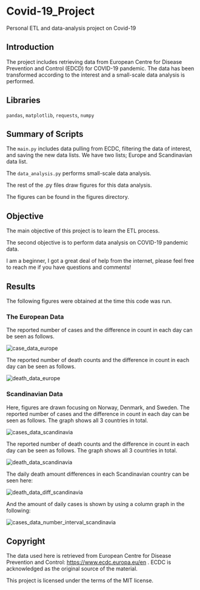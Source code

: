 # Covid-19_Project
Personal ETL and data-analysis project on Covid-19

## Introduction
The project includes retrieving data from European Centre for Disease Prevention and Control (EDCD)
for COVID-19 pandemic. The data has been transformed according to the interest and a small-scale
data analysis is performed.

## Libraries
`pandas`, `matplotlib`, `requests`, `numpy`

## Summary of Scripts
The `main.py` includes data pulling from ECDC, filtering the data of interest, and saving the 
new data lists. We have two lists; Europe and Scandinavian data list.

The `data_analysis.py` performs small-scale data analysis.

The rest of the .py files draw figures for this data analysis.

The figures can be found in the figures directory.


## Objective
The main objective of this project is to learn the ETL process.

The second objective is to perform data analysis on COVID-19 pandemic data.

I am a beginner, I got a great deal of help from the internet, please feel free to reach me if
you have questions and comments!

## Results

The following figures were obtained at the time this code was run. 

### The European Data

The reported number of cases and the difference in count in each day can be seen as follows.

![case_data_europe](https://user-images.githubusercontent.com/107481786/174147214-01a81c42-d903-40ec-8ca2-8461f2eb8c46.png)

The reported number of death counts and the difference in count in each day can be seen as follows.

![death_data_europe](https://user-images.githubusercontent.com/107481786/174147323-b24cf346-3227-4c6b-87ee-bfb470917829.png)

### Scandinavian Data

Here, figures are drawn focusing on Norway, Denmark, and Sweden.
The reported number of cases and the difference in count in each day can be seen as follows. The graph
shows all 3 countries in total.

![cases_data_scandinavia](https://user-images.githubusercontent.com/107481786/174147610-b9f0fdbb-9b19-4c0b-809e-32ba69d012c7.png)

The reported number of death counts and the difference in count in each day can be seen as follows. The graph
shows all 3 countries in total.

![death_data_scandinavia](https://user-images.githubusercontent.com/107481786/174147761-23dfe9c2-9e26-4c4c-8dfb-123a0e2eb26a.png)

The daily death amount differences in each Scandinavian country can be seen here:

![death_data_diff_scandinavia](https://user-images.githubusercontent.com/107481786/174147881-6f1b2bb3-d204-48f4-b3a6-03ccd7540af1.png)

And the amount of daily cases is shown by using a column graph in the following:

![cases_data_number_interval_scandinavia](https://user-images.githubusercontent.com/107481786/174147900-0cec1792-7835-43db-8e7e-0dc6bd492d6c.png)

## Copyright
The data used here is retrieved from European Centre for Disease Prevention and Control:
https://www.ecdc.europa.eu/en . ECDC is acknowledged as the original source of the material.

This project is licensed under the terms of the MIT license.



